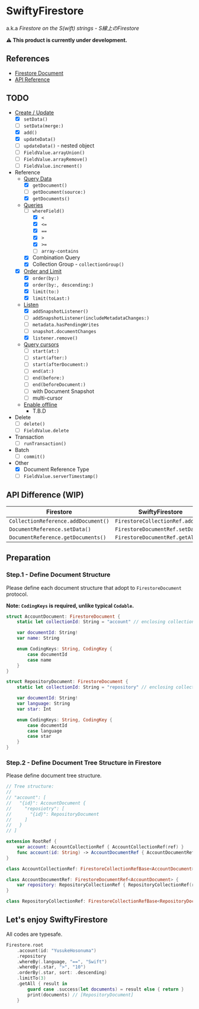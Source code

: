 # SwiftyFirestore

a.k.a *Firestore on the S(wift) strings - S線上のFirestore*

**⚠️ This product is currently under development.**

## References

- [Firestore Document](https://firebase.google.com/docs/firestore?hl=ja)
- [API Reference](https://firebase.google.com/docs/reference/swift/firebasefirestore/api/reference/Classes?hl=ja)

## TODO

- [Create / Update](https://firebase.google.com/docs/firestore/manage-data/add-data?hl=ja)
  - [x] `setData()`
  - [ ] `setData(merge:)`
  - [x] `add()`
  - [x] `updateData()`
  - [ ] `updateData()` - nested object
  - [ ] `FieldValue.arrayUnion()`
  - [ ] `FieldValue.arrayRemove()`
  - [ ] `FieldValue.increment()`
- Reference
  - [Query Data](https://firebase.google.com/docs/firestore/query-data/get-data?hl=ja)
    - [x] `getDocument()`
    - [ ] `getDocument(source:)`
    - [x] `getDocuments()`
  - [Queries](https://firebase.google.com/docs/firestore/query-data/queries?hl=ja)
    - [ ] `whereField()`
      - [x] `<`
      - [x] `<=`
      - [x] `==`
      - [x] `>`
      - [x] `>=`
      - [ ] `array-contains`
    - [x] Combination Query
    - [x] Collection Group - `collectionGroup()`
  - [x] [Order and Limit](https://firebase.google.com/docs/firestore/query-data/order-limit-data?hl=ja)
    - [x] `order(by:)`
    - [x] `order(by:, descending:)`
    - [x] `limit(to:)`
    - [x] `limit(toLast:)`
  - [Listen](https://firebase.google.com/docs/firestore/query-data/listen?hl=ja)
    - [x] `addSnapshotListener()`
    - [ ] `addSnapshotListener(includeMetadataChanges:)`
    - [ ] `metadata.hasPendingWrites`
    - [ ] `snapshot.documentChanges`
    - [x] `listener.remove()`
  - [Query cursors](https://firebase.google.com/docs/firestore/query-data/query-cursors?hl=ja)
    - [ ] `start(at:)`
    - [ ] `start(after:)`
    - [ ] `start(afterDocument:)`
    - [ ] `end(at:)`
    - [ ] `end(before:)`
    - [ ] `end(beforeDocument:)`
    - [ ] with Document Snapshot
    - [ ] multi-cursor
  - [Enable offline](https://firebase.google.com/docs/firestore/manage-data/enable-offline?hl=ja)
    - T.B.D
- Delete
  - [ ] `delete()`
  - [ ] `FieldValue.delete`
- Transaction
  - [ ] `runTransaction()`
- Batch
  - [ ] `commit()`
- Other
  - [x] Document Reference Type
  - [ ] `FieldValue.serverTimestamp()`

## API Difference (WIP)

| Firestore | SwiftyFirestore |
|-----------|-----------------|
| `CollectionReference.addDocument()` | `FirestoreCollectionRef.add()` |
| `DocumentReference.setData()` | `FirestoreDocumentRef.setData()` |
| `DocumentReference.getDocuments()` | `FirestoreDocumentRef.getAll()` |

## Preparation

### Step.1 - Define Document Structure

Please define each document structure that adopt to `FirestoreDocument` protocol.

**Note: `CodingKeys` is required, unlike typical `Codable`.**

```swift
struct AccountDocument: FirestoreDocument {
    static let collectionId: String = "account" // enclosing collection name

    var documentId: String!
    var name: String

    enum CodingKeys: String, CodingKey {
        case documentId
        case name
    }
}

struct RepositoryDocument: FirestoreDocument {
    static let collectionId: String = "repository" // enclosing collection name

    var documentId: String!
    var language: String
    var star: Int

    enum CodingKeys: String, CodingKey {
        case documentId
        case language
        case star
    }
}
```

### Step.2 - Define Document Tree Structure in Firestore

Please define document tree structure.

```swift
// Tree structure:
//
// "account": [
//   "{id}": AccountDocument {
//     "reposiotry": [
//       "{id}": RepositoryDocument
//     ]
//   }
// ]

extension RootRef {
    var account: AccountCollectionRef { AccountCollectionRef(ref) }
    func account(id: String) -> AccountDocumentRef { AccountDocumentRef(ref, id: id) }
}

class AccountCollectionRef: FirestoreCollectionRefBase<AccountDocument> {}

class AccountDocumentRef: FirestoreDocumentRef<AccountDocument> {
    var repository: RepositoryCollectionRef { RepositoryCollectionRef(ref) }
}

class RepositoryCollectionRef: FirestoreCollectionRefBase<RepositoryDocument> {}
```

## Let's enjoy SwiftyFirestore

All codes are typesafe.

```swift
Firestore.root
    .account(id: "YusukeHosonuma")
    .repository
    .whereBy(.language, "==", "Swift")
    .whereBy(.star, ">", "10")
    .orderBy(.star, sort: .descending)
    .limitTo(3)
    .getAll { result in
        guard case .success(let documents) = result else { return }
        print(documents) // [RepositoryDocument]
    }
```
